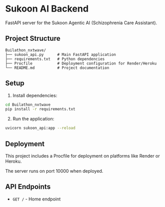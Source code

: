 # Sukoon AI Backend

FastAPI server for the Sukoon Agentic AI (Schizophrenia Care Assistant).

## Project Structure

```
Builathon_nxtwave/
├── sukoon_api.py      # Main FastAPI application
├── requirements.txt   # Python dependencies
├── Procfile           # Deployment configuration for Render/Heroku
└── README.md          # Project documentation
```

## Setup

1. Install dependencies:
```bash
cd Builathon_nxtwave
pip install -r requirements.txt
```

2. Run the application:
```bash
uvicorn sukoon_api:app --reload
```

## Deployment

This project includes a Procfile for deployment on platforms like Render or Heroku.

The server runs on port 10000 when deployed.

## API Endpoints

- `GET /` - Home endpoint

